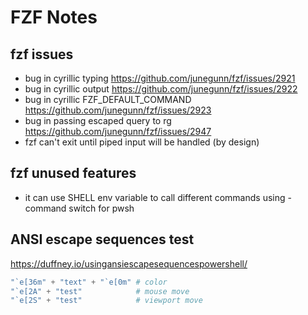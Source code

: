 # FZF Notes

## fzf issues

- bug in cyrillic typing <https://github.com/junegunn/fzf/issues/2921>
- bug in cyrillic output <https://github.com/junegunn/fzf/issues/2922>
- bug in cyrillic FZF_DEFAULT_COMMAND <https://github.com/junegunn/fzf/issues/2923>
- bug in passing escaped query to rg <https://github.com/junegunn/fzf/issues/2947>
- fzf can't exit until piped input will be handled (by design)

## fzf unused features

- it can use SHELL env variable to call different commands using -command switch for pwsh

## ANSI escape sequences test

<https://duffney.io/usingansiescapesequencespowershell/>

```ps1
"`e[36m" + "text" + "`e[0m" # color
"`e[2A" + "test"            # mouse move
"`e[2S" + "test"            # viewport move
```

